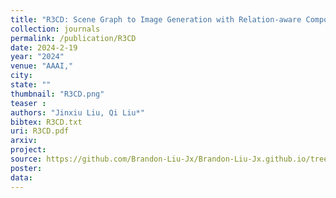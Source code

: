 ```yaml
---
title: "R3CD: Scene Graph to Image Generation with Relation-aware Compositional Contrastive Control Diffusion"
collection: journals
permalink: /publication/R3CD
date: 2024-2-19
year: "2024"
venue: "AAAI,"
city: 
state: ""
thumbnail: "R3CD.png"
teaser : 
authors: "Jinxiu Liu, Qi Liu*"
bibtex: R3CD.txt
uri: R3CD.pdf
arxiv: 
project: 
source: https://github.com/Brandon-Liu-Jx/Brandon-Liu-Jx.github.io/tree/main/r3cd
poster: 
data:
---
```

